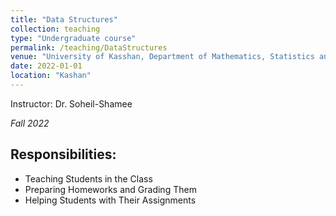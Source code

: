 ```yaml
---
title: "Data Structures"
collection: teaching
type: "Undergraduate course"
permalink: /teaching/DataStructures
venue: "University of Kasshan, Department of Mathematics, Statistics and Computer Science"
date: 2022-01-01
location: "Kashan"
---
```



Instructor: Dr. Soheil-Shamee


*Fall 2022*

## Responsibilities:
- Teaching Students in the Class
- Preparing Homeworks and Grading Them 
- Helping Students with Their Assignments